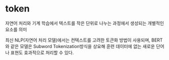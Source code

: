 # token

자연어 처리와 기계 학습에서 텍스트를 작은 단위로 나누는 과정에서 생성되는 개별적인 요소를 의미

최신 NLP(자연어 처리 모델)에서는 컨텍스트를 고려한 토큰화 방법이 사용되며, BERT와 같은 모델은 Subword Tokenization방식을 상요해 훈련 데이터에 없는 새로운 단어나 표현도 효과적으로 처리할 수 있다.
